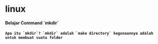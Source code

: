 # linux

<h4>Belajar Command `mkdir`<h4/>

    Apa itu `mkdir`? `mkdir` adalah `make directory` kegunaannya adalah untuk membuat suatu folder

